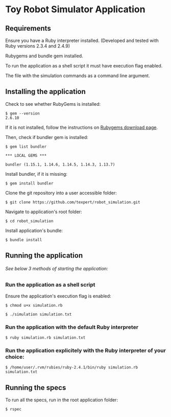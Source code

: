 # Toy Robot Simulator Application

## Requirements

Ensure you have a Ruby interpreter installed. (Developed and tested with Ruby versions 2.3.4 and 2.4.9)

Rubygems and bundle gem installed.

To run the application as a shell script it must have execution flag enabled.

The file with the simulation commands as a command line argument.

## Installing the application

Check to see whether RubyGems is installed:

```
$ gem --version
2.6.10
```

If it is not installed, follow the instructions on [Rubygems download page](https://rubygems.org/pages/download/).

Then, check if bundler gem is installed:

```
$ gem list bundler

*** LOCAL GEMS ***

bundler (1.15.1, 1.14.6, 1.14.5, 1.14.3, 1.13.7)

```

Install bundler, if it is missing:

```
$ gem install bundler
```

Clone the git repository into a user accessible folder:

```
$ git clone https://github.com/texpert/robot_simulation.git
```

Navigate to application's root folder:

```
$ cd robot_simulation
```

Install application's bundle:

```
$ bundle install
```

## Running the application

###### See below 3 methods of starting the application:

### Run the application as a shell script

Ensure the application's execution flag is enabled:
```
$ chmod u+x simulation.rb

```

```
$ ./simulation simulation.txt
```

### Run the application with the default Ruby interpreter

```
$ ruby simulation.rb simulation.txt
```

### Run the application explicitely with the Ruby interpreter of your choice:

```
$ /home/user/.rvm/rubies/ruby-2.4.1/bin/ruby simulation.rb simulation.txt
```

## Running the specs

To run all the specs, run in the root application folder:

```
$ rspec
```
